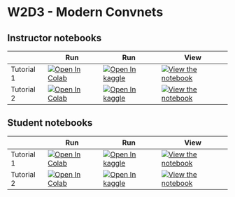 # W2D3 - Modern Convnets

## Instructor notebooks

|   | Run | Run | View |
| - | --- | --- | ---- |
| Tutorial 1 | [![Open In Colab](https://colab.research.google.com/assets/colab-badge.svg)](https://colab.research.google.com/github/NeuromatchAcademy/course-content-dl/blob/main/tutorials/W2D3_ModernConvnets/instructor/W2D3_Tutorial1.ipynb) | [![Open In kaggle](https://kaggle.com/static/images/open-in-kaggle.svg)](https://kaggle.com/kernels/welcome?src=https://raw.githubusercontent.com/NeuromatchAcademy/course-content-dl/main/tutorials/W2D3_ModernConvnets/instructor/W2D3_Tutorial1.ipynb) | [![View the notebook](https://img.shields.io/badge/render-nbviewer-orange.svg)](https://nbviewer.jupyter.org/github/NeuromatchAcademy/course-content-dl/blob/main/tutorials/W2D3_ModernConvnets/instructor/W2D3_Tutorial1.ipynb?flush_cache=true) |
| Tutorial 2 | [![Open In Colab](https://colab.research.google.com/assets/colab-badge.svg)](https://colab.research.google.com/github/NeuromatchAcademy/course-content-dl/blob/main/tutorials/W2D3_ModernConvnets/instructor/W2D3_Tutorial2.ipynb) | [![Open In kaggle](https://kaggle.com/static/images/open-in-kaggle.svg)](https://kaggle.com/kernels/welcome?src=https://raw.githubusercontent.com/NeuromatchAcademy/course-content-dl/main/tutorials/W2D3_ModernConvnets/instructor/W2D3_Tutorial2.ipynb) | [![View the notebook](https://img.shields.io/badge/render-nbviewer-orange.svg)](https://nbviewer.jupyter.org/github/NeuromatchAcademy/course-content-dl/blob/main/tutorials/W2D3_ModernConvnets/instructor/W2D3_Tutorial2.ipynb?flush_cache=true) |


## Student notebooks

|   | Run | Run | View |
| - | --- | --- | ---- |
| Tutorial 1 | [![Open In Colab](https://colab.research.google.com/assets/colab-badge.svg)](https://colab.research.google.com/github/NeuromatchAcademy/course-content-dl/blob/main/tutorials/W2D3_ModernConvnets/student/W2D3_Tutorial1.ipynb) | [![Open In kaggle](https://kaggle.com/static/images/open-in-kaggle.svg)](https://kaggle.com/kernels/welcome?src=https://raw.githubusercontent.com/NeuromatchAcademy/course-content-dl/main/tutorials/W2D3_ModernConvnets/student/W2D3_Tutorial1.ipynb) | [![View the notebook](https://img.shields.io/badge/render-nbviewer-orange.svg)](https://nbviewer.jupyter.org/github/NeuromatchAcademy/course-content-dl/blob/main/tutorials/W2D3_ModernConvnets/student/W2D3_Tutorial1.ipynb?flush_cache=true) |
| Tutorial 2 | [![Open In Colab](https://colab.research.google.com/assets/colab-badge.svg)](https://colab.research.google.com/github/NeuromatchAcademy/course-content-dl/blob/main/tutorials/W2D3_ModernConvnets/student/W2D3_Tutorial2.ipynb) | [![Open In kaggle](https://kaggle.com/static/images/open-in-kaggle.svg)](https://kaggle.com/kernels/welcome?src=https://raw.githubusercontent.com/NeuromatchAcademy/course-content-dl/main/tutorials/W2D3_ModernConvnets/student/W2D3_Tutorial2.ipynb) | [![View the notebook](https://img.shields.io/badge/render-nbviewer-orange.svg)](https://nbviewer.jupyter.org/github/NeuromatchAcademy/course-content-dl/blob/main/tutorials/W2D3_ModernConvnets/student/W2D3_Tutorial2.ipynb?flush_cache=true) |

